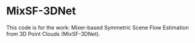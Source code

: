# MixSF-3DNet
This code is for the work: Mixer-based Symmetric Scene Flow Estimation from 3D Point Clouds (MixSF-3DNet).
